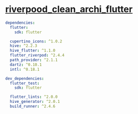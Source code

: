 # [riverpood_clean_archi_flutter](https://www.youtube.com/watch?v=fT-eOgl_jhk&list=WL&index=1)

```yaml
dependencies:
  flutter:
    sdk: flutter

  cupertino_icons: ^1.0.2
  hive: ^2.2.3
  hive_flutter: ^1.1.0
  flutter_riverpod: ^2.4.4
  path_provider: ^2.1.1
  dartz: ^0.10.1
  intl: ^0.18.1

dev_dependencies:
  flutter_test:
    sdk: flutter

  flutter_lints: ^2.0.0
  hive_generator: ^2.0.1
  build_runner: ^2.4.6
```
